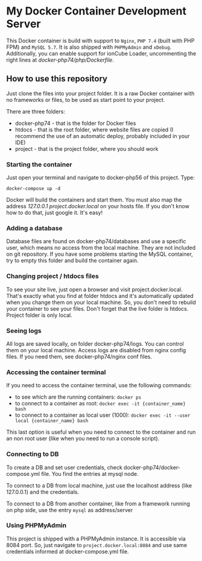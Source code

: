 # My Docker Container Development Server

This Docker container is build with support to `Nginx`, `PHP 7.4` (built with PHP FPM) and `MySQL 5.7`. It is also shipped with `PHPMyAdmin` and `xDebug`. Additionally, you can enable support for ionCube Loader, uncommenting the right lines at _docker-php74/php/Dockerfile_.

## How to use this repository

Just clone the files into your project folder. It is a raw Docker container with no frameworks or files, to be used as start point to your project.

There are three folders:

- docker-php74 - that is the folder for Docker files
- htdocs - that is the root folder, where website files are copied (I recommend the use of an automatic deploy, probably included in your IDE)
- project - that is the project folder, where you should work

### Starting the container

Just open your terminal and navigate to docker-php56 of this project. Type:

`docker-compose up -d`

Docker will build the containers and start them. You must also map the address _127.0.0.1 project.docker.local_ on your hosts file. If you don't know how to do that, just google it. It's easy!

### Adding a database

Database files are found on docker-php74/databases and use a specific user, which means no access from the local machine. They are not included on git repository.
If you have some problems starting the MySQL container, try to empty this folder and build the container again.

### Changing project / htdocs files

To see your site live, just open a browser and visit project.docker.local. That's exactly what you find at folder htdocs and it's automatically updated when you change them on your local machine. So, you don't need to rebuild your container to see your files.
Don't forget that the live folder is htdocs. Project folder is only local.

### Seeing logs

All logs are saved locally, on folder docker-php74/logs. You can control them on your local machine.
Access logs are disabled from nginx config files. If you need them, see docker-php74/nginx conf files.

### Accessing the container terminal

If you need to access the container terminal, use the following commands:

- to see which are the running containers: `docker ps`
- to connect to a container as root: `docker exec -it {container_name} bash`
- to connect to a container as local user (1000): `docker exec -it --user local {container_name} bash`

This last option is useful when you need to connect to the container and run an non root user (like when you need to run a console script).

### Connecting to DB

To create a DB and set user credentials, check docker-php74/docker-compose.yml file. You find the entries at mysql node.

To connect to a DB from local machine, just use the localhost address (like 127.0.0.1) and the credentials.

To connect to a DB from another container, like from a framework running on php side, use the entry `mysql` as address/server

### Using PHPMyAdmin

This project is shipped with a PHPMyAdmin instance. It is accessible via 8084 port. So, just navigate to `project.docker.local:8084` and use same credentials informed at docker-compose.yml file.
